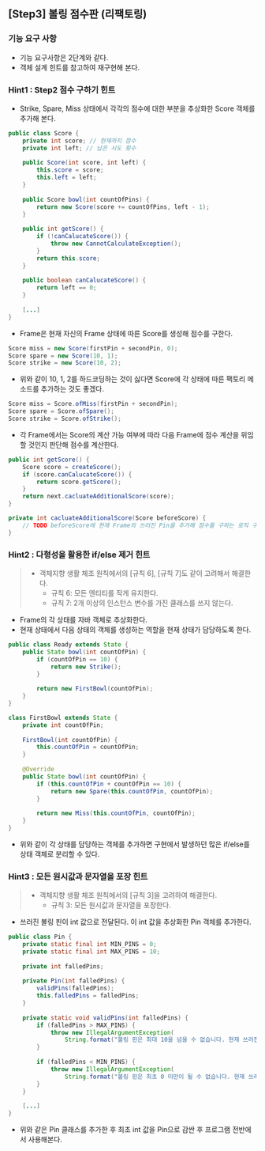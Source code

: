 ## [Step3] 볼링 점수판 (리팩토링)

### 기능 요구 사항
- 기능 요구사항은 2단계와 같다.
- 객체 설계 힌트를 참고하여 재구현해 본다.

### Hint1 : Step2 점수 구하기 힌트
- Strike, Spare, Miss 상태에서 각각의 점수에 대한 부분을 추상화한 Score 객체를 추가해 본다.
```java
public class Score {
    private int score; // 현재까지 점수
    private int left; // 남은 시도 횟수
    
    public Score(int score, int left) {
        this.score = score;
        this.left = left;
    }
    
    public Score bowl(int countOfPins) {
        return new Score(score += countOfPins, left - 1);
    }
    
    public int getScore() {
        if (!canCalucateScore()) {
            throw new CannotCalculateException();
        }
        return this.score;
    }
    
    public boolean canCalucateScore() {
        return left == 0;
    }
    
    [...]
}
```

- Frame은 현재 자신의 Frame 상태에 따른 Score를 생성해 점수를 구한다.
```java
Score miss = new Score(firstPin + secondPin, 0);
Score spare = new Score(10, 1);
Score strike = new Score(10, 2);
```  

- 위와 같이 10, 1, 2를 하드코딩하는 것이 싫다면 Score에 각 상태에 따른 팩토리 메소드를 추가하는 것도 좋겠다.
```java
Score miss = Score.ofMiss(firstPin + secondPin);
Score spare = Score.ofSpare();
Score strike = Score.ofStrike();
```

- 각 Frame에서는 Score의 계산 가능 여부에 따라 다음 Frame에 점수 계산을 위임할 것인지 판단해 점수를 계산한다.
```java
public int getScore() {
    Score score = createScore();
    if (score.canCalucateScore()) {
        return score.getScore();
    }
    return next.cacluateAdditionalScore(score);
}

private int cacluateAdditionalScore(Score beforeScore) {
    // TODO beforeScore에 현재 Frame의 쓰러진 Pin을 추가해 점수를 구하는 로직 구현
}
```
      
### Hint2 : 다형성을 활용한 if/else 제거 힌트
> - 객체지향 생활 체조 원칙에서의 [규칙 6], [규칙 7]도 같이 고려해서 해결한다.
>   - 규칙 6: 모든 엔티티를 작게 유지한다.
>   - 규칙 7: 2개 이상의 인스턴스 변수를 가진 클래스를 쓰지 않는다.
  
- Frame의 각 상태를 자바 객체로 추상화한다.
- 현재 상태에서 다음 상태의 객체를 생성하는 역할을 현재 상태가 담당하도록 한다.
```java
public class Ready extends State {
    public State bowl(int countOfPin) {
        if (countOfPin == 10) {
            return new Strike();
        }
        
        return new FirstBowl(countOfPin);
    }
}
```
```java
class FirstBowl extends State {
    private int countOfPin;
    
    FirstBowl(int countOfPin) {
        this.countOfPin = countOfPin;
    }
    
    @Override
    public State bowl(int countOfPin) {
        if (this.countOfPin + countOfPin == 10) {
            return new Spare(this.countOfPin, countOfPin);
        }
    
        return new Miss(this.countOfPin, countOfPin);
    }
}
```
- 위와 같이 각 상태를 담당하는 객체를 추가하면 구현에서 발생하던 많은 if/else를 상태 객체로 분리할 수 있다.

### Hint3 : 모든 원시값과 문자열을 포장 힌트 
> - 객체지향 생활 체조 원칙에서의 [규칙 3]을 고려하여 해결한다.
>   - 규칙 3: 모든 원시값과 문자열을 포장한다.

- 쓰러진 볼링 핀이 int 값으로 전달된다. 이 int 값을 추상화한 Pin 객체를 추가한다.
```java
public class Pin {
    private static final int MIN_PINS = 0;
    private static final int MAX_PINS = 10;
    
    private int falledPins;
    
    private Pin(int falledPins) {
        validPins(falledPins);
        this.falledPins = falledPins;
    }
    
    private static void validPins(int falledPins) {
        if (falledPins > MAX_PINS) {
            throw new IllegalArgumentException(
                String.format("볼링 핀은 최대 10을 넘을 수 없습니다. 현재 쓰러진 핀 수는 %d", falledPins));
        }
      
        if (falledPins < MIN_PINS) {
            throw new IllegalArgumentException(
                String.format("볼링 핀은 최초 0 미만이 될 수 없습니다. 현재 쓰러진 핀 수는 %d", falledPins));
        }
    }
    
    [...]
}
```
- 위와 같은 Pin 클래스를 추가한 후 최초 int 값을 Pin으로 감싼 후 프로그램 전반에서 사용해본다.
